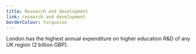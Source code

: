 ```yaml
---
title: Research and development
link: research and development
borderColour: turquoise
---
```

London has the highest annual expenditure on higher education R&D of any UK region (2 billion GBP).